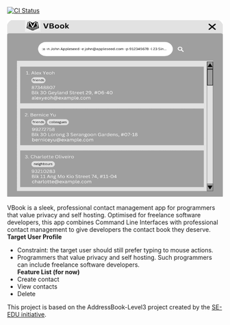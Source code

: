 [![CI Status](https://github.com/AY2425S1-CS2103T-F12-4/tp/workflows/Java%20CI/badge.svg)](https://github.com/AY2425S1-CS2103T-F12-4/tp/actions)

![Ui](docs/images/Ui.png)

VBook is a sleek, professional contact management app for programmers that value privacy and self hosting. Optimised for freelance software developers, this app combines Command Line Interfaces with professional contact management to give developers the contact book they deserve.<br>
**Target User Profile**
* Constraint: the target user should still prefer typing to mouse actions.
* Programmers that value privacy and self hosting. Such programmers can include freelance software developers. <br>
**Feature List (for now)**
* Create contact
* View contacts
* Delete

This project is based on the AddressBook-Level3 project created by the [SE-EDU initiative](https://se-education.org).

